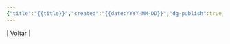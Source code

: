 ```yaml
---
{"title":"{{title}}","created":"{{date:YYYY-MM-DD}}","dg-publish":true,"tags":["pessoal/estudos","pessoal/quaseumdev"],"permalink":"/0-settings/template/1-head-estudos/","dgPassFrontmatter":true}
---
```


| [Voltar](index) |